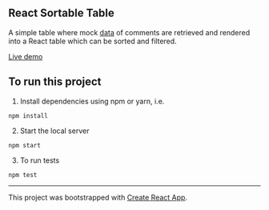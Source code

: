 ## React Sortable Table
A simple table where mock [data](https://jsonplaceholder.typicode.com/comments) of comments are retrieved and rendered into a React table which can be sorted and filtered.

[Live demo](react-sortable-comments-table.netlify.app)

## To run this project

1) Install dependencies using npm or yarn, i.e.
```
npm install
```

2) Start the local server
```
npm start
```

3) To run tests
```
npm test
```
---

This project was bootstrapped with [Create React App](https://github.com/facebook/create-react-app).
